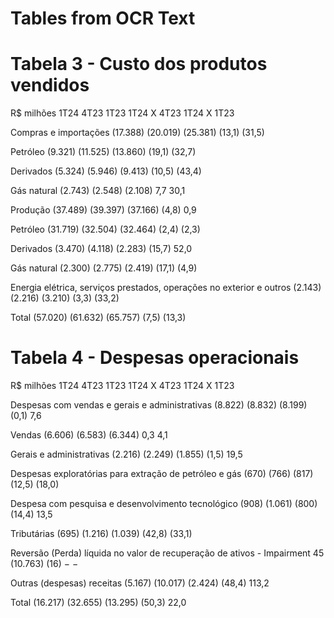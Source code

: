# Tables from OCR Text

# Tabela 3 - Custo dos produtos vendidos

R$ milhões
1T24
4T23
1T23
1T24 X 4T23
1T24 X 1T23

Compras e importações
(17.388)
(20.019)
(25.381)
(13,1)
(31,5)

Petróleo
(9.321)
(11.525)
(13.860)
(19,1)
(32,7)

Derivados
(5.324)
(5.946)
(9.413)
(10,5)
(43,4)

Gás natural
(2.743)
(2.548)
(2.108)
7,7
30,1

Produção
(37.489)
(39.397)
(37.166)
(4,8)
0,9

Petróleo
(31.719)
(32.504)
(32.464)
(2,4)
(2,3)

Derivados
(3.470)
(4.118)
(2.283)
(15,7)
52,0

Gás natural
(2.300)
(2.775)
(2.419)
(17,1)
(4,9)

Energia elétrica, serviços prestados, operações no exterior e outros
(2.143)
(2.216)
(3.210)
(3,3)
(33,2)

Total
(57.020)
(61.632)
(65.757)
(7,5)
(13,3)

# Tabela 4 - Despesas operacionais

R$ milhões
1T24
4T23
1T23
1T24 X 4T23
1T24 X 1T23

Despesas com vendas e gerais e administrativas
(8.822)
(8.832)
(8.199)
(0,1)
7,6

Vendas
(6.606)
(6.583)
(6.344)
0,3
4,1

Gerais e administrativas
(2.216)
(2.249)
(1.855)
(1,5)
19,5

Despesas exploratórias para extração de petróleo e gás
(670)
(766)
(817)
(12,5)
(18,0)

Despesa com pesquisa e desenvolvimento tecnológico
(908)
(1.061)
(800)
(14,4)
13,5

Tributárias
(695)
(1.216)
(1.039)
(42,8)
(33,1)

Reversão (Perda) líquida no valor de recuperação de ativos - Impairment
45
(10.763)
(16)
−
−

Outras (despesas) receitas
(5.167)
(10.017)
(2.424)
(48,4)
113,2

Total
(16.217)
(32.655)
(13.295)
(50,3)
22,0
